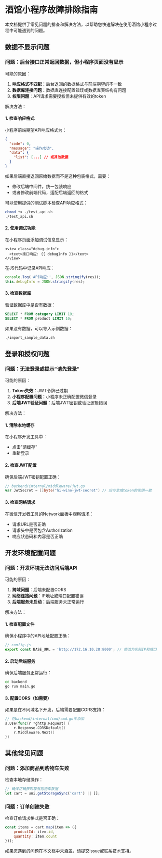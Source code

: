 # 酒馆小程序故障排除指南

本文档提供了常见问题的排查和解决方法，以帮助您快速解决在使用酒馆小程序过程中可能遇到的问题。

## 数据不显示问题

### 问题：后台接口正常返回数据，但小程序页面没有显示

可能的原因：
1. **响应格式不匹配**：后台返回的数据格式与前端期望的不一致
2. **数据库连接问题**：数据库连接配置错误或数据库表结构有问题
3. **权限问题**：API请求需要授权但未提供有效的token

解决方法：

#### 1. 检查响应格式

小程序前端期望API响应格式为：
```json
{
  "code": 0,
  "message": "操作成功",
  "data": {
    "list": [...] // 或其他数据
  }
}
```

如果后端直接返回原始数据而不是这种包装格式，需要：
- 修改后端中间件，统一包装响应
- 或者修改前端代码，适配后端返回的格式

可以使用提供的测试脚本检查API响应格式：
```bash
chmod +x ./test_api.sh
./test_api.sh
```

#### 2. 使用调试功能

在小程序页面添加调试信息显示：
```vue
<view class="debug-info">
  <text>接口响应: {{ debugInfo }}</text>
</view>
```

在JS代码中记录API响应：
```javascript
console.log('API响应:', JSON.stringify(res));
this.debugInfo = JSON.stringify(res);
```

#### 3. 检查数据库

验证数据库中是否有数据：
```sql
SELECT * FROM category LIMIT 10;
SELECT * FROM product LIMIT 10;
```

如果没有数据，可以导入示例数据：
```bash
./import_sample_data.sh
```

## 登录和授权问题

### 问题：无法登录或提示"请先登录"

可能的原因：
1. **Token失效**：JWT令牌已过期
2. **小程序配置问题**：小程序未正确配置微信登录
3. **后端JWT验证问题**：后端JWT密钥或验证逻辑错误

解决方法：

#### 1. 清除本地缓存

在小程序开发工具中：
- 点击"清缓存"
- 重新登录

#### 2. 检查JWT配置

确保后端JWT密钥配置正确：
```go
// backend/internal/middleware/jwt.go
var JwtSecret = []byte("hi-wine-jwt-secret") // 应与生成token的密钥一致
```

#### 3. 检查网络请求

在微信开发者工具的Network面板中观察请求：
- 请求URL是否正确
- 请求头中是否包含Authorization
- 响应状态码和内容是否正确

## 开发环境配置问题

### 问题：开发环境无法访问后端API

可能的原因：
1. **跨域问题**：后端未配置CORS
2. **网络连接问题**：IP地址或端口配置错误
3. **后端服务未启动**：后端服务未正常运行

解决方法：

#### 1. 检查配置文件

确保小程序中的API地址配置正确：
```javascript
// config.js
export const BASE_URL = 'http://172.16.10.28:8000'; // 修改为实际IP和端口
```

#### 2. 启动后端服务

确保后端服务正常运行：
```bash
cd backend
go run main.go
```

#### 3. 配置CORS（如需要）

如果是在不同域名下开发，后端需要配置CORS支持：
```go
// 在backend/internal/cmd/cmd.go中添加
s.Use(func(r *ghttp.Request) {
    r.Response.CORSDefault()
    r.Middleware.Next()
})
```

## 其他常见问题

### 问题：添加商品到购物车失败

检查本地存储操作：
```javascript
// 确保正确获取现有购物车数据
let cart = uni.getStorageSync('cart') || [];
```

### 问题：订单创建失败

检查订单请求格式是否正确：
```javascript
const items = cart.map(item => ({
    productId: item.id,
    quantity: item.count
}));
```

如果您遇到的问题在本文档中未涵盖，请提交issue或联系技术支持。 